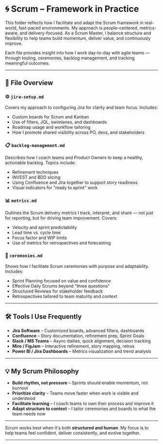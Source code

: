 # 🌀 Scrum – Framework in Practice

This folder reflects how I facilitate and adapt the Scrum framework in real-world, fast-paced environments. My approach is people-centered, metrics-aware, and delivery-focused. As a Scrum Master, I balance structure and flexibility to help teams build momentum, deliver value, and continuously improve.

Each file provides insight into how I work day-to-day with agile teams — through tooling, ceremonies, backlog management, and tracking meaningful outcomes.

---

## 📁 File Overview

### ⚙️ `jira-setup.md`
Covers my approach to configuring Jira for clarity and team focus. Includes:
- Custom boards for Scrum and Kanban
- Use of filters, JQL, swimlanes, and dashboards
- Roadmap usage and workflow tailoring
- How I promote shared visibility across PO, devs, and stakeholders

### 📋 `backlog-management.md`
Describes how I coach teams and Product Owners to keep a healthy, actionable backlog. Topics include:
- Refinement techniques
- INVEST and BDD slicing
- Using Confluence and Jira together to support story readiness
- Visual indicators for "ready to sprint" work

### 📊 `metrics.md`
Outlines the Scrum delivery metrics I track, interpret, and share — not just for reporting, but for driving team improvement. Covers:
- Velocity and sprint predictability
- Lead time vs. cycle time
- Focus factor and WIP limits
- Use of metrics for retrospectives and forecasting

### 🧭 `ceremonies.md`
Shows how I facilitate Scrum ceremonies with purpose and adaptability. Includes:
- Sprint Planning focused on value and confidence
- Effective Daily Scrums beyond "three questions"
- Structured Reviews for stakeholder feedback
- Retrospectives tailored to team maturity and context

---

## 🛠️ Tools I Use Frequently

- **Jira Software** – Customized boards, advanced filters, dashboards
- **Confluence** – Story documentation, refinement prep, Sprint Goals
- **Slack / MS Teams** – Async dailies, quick alignment, decision tracking
- **Miro / FigJam** – Interactive refinement, story mapping, retros
- **Power BI / Jira Dashboards** – Metrics visualization and trend analysis

---

## 💡 My Scrum Philosophy

- **Build rhythm, not pressure** – Sprints should enable momentum, not burnout
- **Prioritize clarity** – Teams move faster when work is visible and understood
- **Facilitate learning** – I coach teams to own their process and improve it
- **Adapt structure to context** – I tailor ceremonies and boards to what the team needs now

---

Scrum works best when it's both **structured and human**. My focus is to help teams feel confident, deliver consistently, and evolve together.

---
